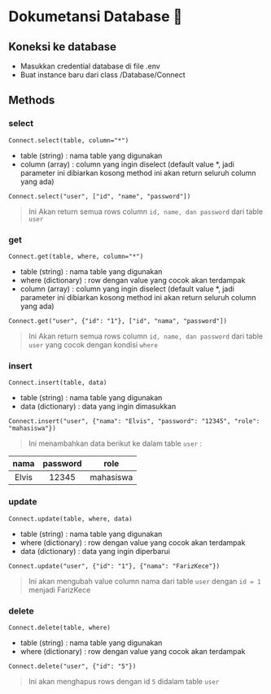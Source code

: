 # Dokumetansi Database 🤙

## Koneksi ke database

- Masukkan credential database di file .env
- Buat instance baru dari class /Database/Connect

## Methods

### select

`Connect.select(table, column="*")`

- table (string) : nama table yang digunakan
- column (array) : column yang ingin diselect (default value \*, jadi parameter ini dibiarkan kosong method ini akan return seluruh column yang ada)

```
Connect.select("user", ["id", "name", "password"])
```

> Ini Akan return semua rows column `id, name, dan password` dari table `user`

### get

`Connect.get(table, where, column="*")`

- table (string) : nama table yang digunakan
- where (dictionary) : row dengan value yang cocok akan terdampak
- column (array) : column yang ingin diselect (default value \*, jadi parameter ini dibiarkan kosong method ini akan return seluruh column yang ada)

```
Connect.get("user", {"id": "1"}, ["id", "nama", "password"])
```

> Ini Akan return semua rows column `id, name, dan password` dari table `user` yang cocok dengan kondisi `where`

### insert

`Connect.insert(table, data)`

- table (string) : nama table yang digunakan
- data (dictionary) : data yang ingin dimasukkan

```
Connect.insert("user", {"nama": "Elvis", "password": "12345", "role": "mahasiswa"})
```

> Ini menambahkan data berikut ke dalam table `user` :

| nama  | password |   role    |
| :---: | :------: | :-------: |
| Elvis |  12345   | mahasiswa |

### update

`Connect.update(table, where, data)`

- table (string) : nama table yang digunakan
- where (dictionary) : row dengan value yang cocok akan terdampak
- data (dictionary) : data yang ingin diperbarui

```
Connect.update("user", {"id": "1"}, {"nama": "FarizKece"})
```

> Ini akan mengubah value column nama dari table `user` dengan `id = 1` menjadi FarizKece

### delete

`Connect.delete(table, where)`

- table (string) : nama table yang digunakan
- where (dictionary) : row dengan value yang cocok akan terdampak

```
Connect.delete("user", {"id": "5"})
```

> Ini akan menghapus rows dengan id `5` didalam table `user`
